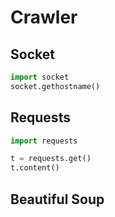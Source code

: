 # Crawler

## Socket

```py
import socket
socket.gethostname()
```

## Requests
```py
import requests

t = requests.get()
t.content()

```

## Beautiful Soup
```sh
```
